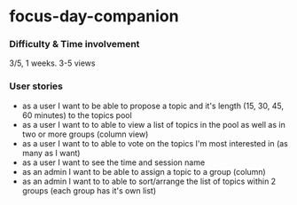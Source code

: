 # focus-day-companion


### Difficulty & Time involvement
3/5, 1 weeks. 3-5 views
### User stories
* as a user I want to be able to propose a topic and it's length (15, 30, 45, 60 minutes) to the topics pool
* as a user I want to to able to view a list of topics in the pool as well as in two or more groups (column view)
* as a user I want to to able to vote on the topics I'm most interested in (as many as I want)
* as a user I want to see the time and session name
* as an admin I want to be able to assign a topic to a group (column)
* as an admin I want to to able to sort/arrange the list of topics within 2 groups (each group has it's own list)
